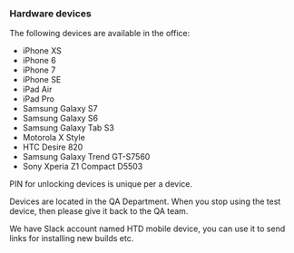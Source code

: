 ### Hardware devices

The following devices are available in the office:
* iPhone XS                       
* iPhone 6   
* iPhone 7
* iPhone SE
* iPad Air   
* iPad Pro
* Samsung Galaxy S7               
* Samsung Galaxy S6
* Samsung Galaxy Tab S3
* Motorola X Style                
* HTC Desire 820                  
* Samsung Galaxy Trend GT-S7560   
* Sony Xperia Z1 Compact D5503

PIN for unlocking devices is unique per a device.

Devices are located in the QA Department. When you stop using the test device, then please give it back to the QA team.

We have Slack account named HTD mobile device, you can use it to send links for installing new builds etc.
